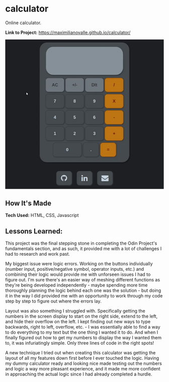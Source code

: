 # calculator
Online calculator.

**Link to Project:** https://maximilianovalle.github.io/calculator/

![](demo.gif)

## How It's Made

**Tech Used:** HTML, CSS, Javascript

## Lessons Learned:

This project was the final stepping stone in completing the Odin Project's fundamentals section, and as such, it provided me with a lot of challenges I had to research and work past.

My biggest issue were logic errors. Working on the buttons individually (number input, positive/negative symbol, operator inputs, etc.) and combining their logic would provide me with unforseen issues I had to figure out. I'm sure there's an easier way of meshing different functions as they're being developed independently - maybe spending more time thoroughly planning the logic behind each one was the solution - but doing it in the way I did provided me with an opportunity to work through my code step by step to figure out where the errors lay.

Layout was also something I struggled with. Specifically getting the numbers in the screen display to start on the right side, extend to the left, and hide their overflow on the left. I kept finding out new ways to type backwards, right to left, overflow, etc. - I was essentially able to find a way to do everything to my text but the one thing I wanted it to do. And when I finally figured out how to get my numbers to display the way I wanted them to, it was infuriatingly simple. Only three lines of code in the right spots!

A new technique I tried out when creating this calculator was getting the layout of all my features down first before I ever touched the logic. Having my dummy calculator ready and looking nice made testing out the numbers and logic a way more pleasant experience, and it made me more confident in approaching the actual logic since I had already completed a hurdle.